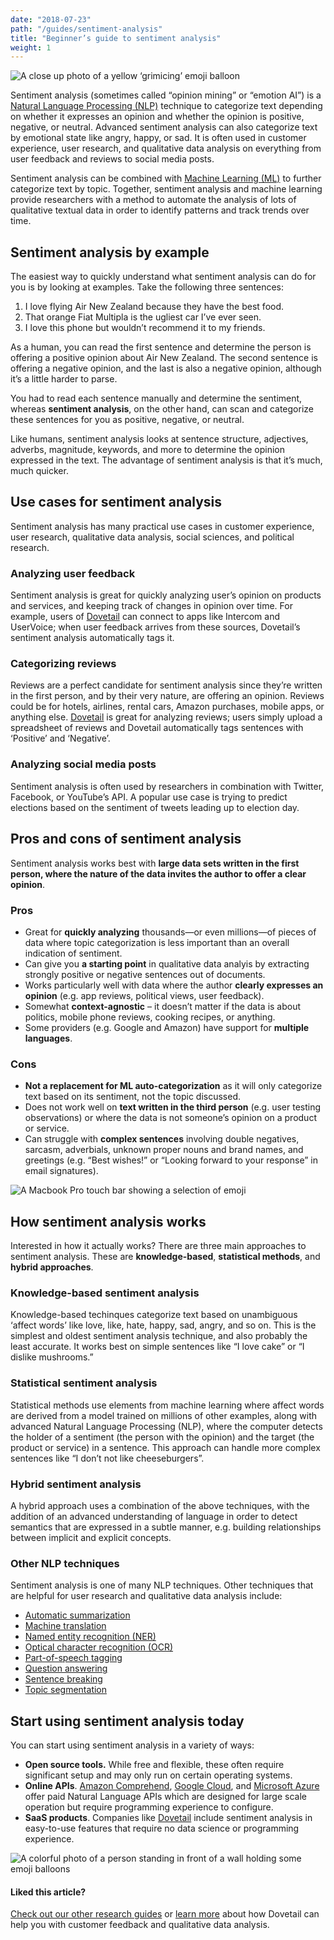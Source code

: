 ```yaml
---
date: "2018-07-23"
path: "/guides/sentiment-analysis"
title: "Beginner’s guide to sentiment analysis"
weight: 1
---
```


![A close up photo of a yellow ‘grimicing’ emoji balloon](./balloon.jpg)

Sentiment analysis (sometimes called “opinion mining” or “emotion AI”) is a [Natural Language Processing (NLP)](https://en.wikipedia.org/wiki/Natural_language_processing) technique to categorize text depending on whether it expresses an opinion and whether the opinion is positive, negative, or neutral. Advanced sentiment analysis can also categorize text by emotional state like angry, happy, or sad. It is often used in customer experience, user research, and qualitative data analysis on everything from user feedback and reviews to social media posts.

Sentiment analysis can be combined with [Machine Learning (ML)](https://en.wikipedia.org/wiki/Machine_learning) to further categorize text by topic. Together, sentiment analysis and machine learning provide researchers with a method to automate the analysis of lots of qualitative textual data in order to identify patterns and track trends over time.

## Sentiment analysis by example

The easiest way to quickly understand what sentiment analysis can do for you is by looking at examples. Take the following three sentences:

1.  I love flying Air New Zealand because they have the best food.
1.  That orange Fiat Multipla is the ugliest car I’ve ever seen.
1.  I love this phone but wouldn’t recommend it to my friends.

As a human, you can read the first sentence and determine the person is offering a positive opinion about Air New Zealand. The second sentence is offering a negative opinion, and the last is also a negative opinion, although it’s a little harder to parse.

You had to read each sentence manually and determine the sentiment, whereas **sentiment analysis**, on the other hand, can scan and categorize these sentences for you as positive, negative, or neutral.

Like humans, sentiment analysis looks at sentence structure, adjectives, adverbs, magnitude, keywords, and more to determine the opinion expressed in the text. The advantage of sentiment analysis is that it’s much, much quicker.

## Use cases for sentiment analysis

Sentiment analysis has many practical use cases in customer experience, user research, qualitative data analysis, social sciences, and political research.

### Analyzing user feedback

Sentiment analysis is great for quickly analyzing user’s opinion on products and services, and keeping track of changes in opinion over time. For example, users of [Dovetail](https://dovetailapp.com) can connect to apps like Intercom and UserVoice; when user feedback arrives from these sources, Dovetail’s sentiment analysis automatically tags it.

### Categorizing reviews

Reviews are a perfect candidate for sentiment analysis since they’re written in the first person, and by their very nature, are offering an opinion. Reviews could be for hotels, airlines, rental cars, Amazon purchases, mobile apps, or anything else. [Dovetail](https://dovetailapp.com) is great for analyzing reviews; users simply upload a spreadsheet of reviews and Dovetail automatically tags sentences with ‘Positive’ and ‘Negative’.

### Analyzing social media posts

Sentiment analysis is often used by researchers in combination with Twitter, Facebook, or YouTube’s API. A popular use case is trying to predict elections based on the sentiment of tweets leading up to election day.

## Pros and cons of sentiment analysis

Sentiment analysis works best with **large data sets written in the first person, where the nature of the data invites the author to offer a clear opinion**.

### Pros

* Great for **quickly analyzing** thousands—or even millions—of pieces of data where topic categorization is less important than an overall indication of sentiment.
* Can give you **a starting point** in qualitative data analyis by extracting strongly positive or negative sentences out of documents.
* Works particularly well with data where the author **clearly expresses an opinion** (e.g. app reviews, political views, user feedback).
* Somewhat **context-agnostic** – it doesn’t matter if the data is about politics, mobile phone reviews, cooking recipes, or anything.
* Some providers (e.g. Google and Amazon) have support for **multiple languages**.

### Cons

* **Not a replacement for ML auto-categorization** as it will only categorize text based on its sentiment, not the topic discussed.
* Does not work well on **text written in the third person** (e.g. user testing observations) or where the data is not someone’s opinion on a product or service.
* Can struggle with **complex sentences** involving double negatives, sarcasm, adverbials, unknown proper nouns and brand names, and greetings (e.g. “Best wishes!” or “Looking forward to your response” in email signatures).

![A Macbook Pro touch bar showing a selection of emoji](./keyboard.jpg)

## How sentiment analysis works

Interested in how it actually works? There are three main approaches to sentiment analysis. These are **knowledge-based**, **statistical methods**, and **hybrid approaches**.

### Knowledge-based sentiment analysis

Knowledge-based techinques categorize text based on unambiguous ‘affect words’ like love, like, hate, happy, sad, angry, and so on. This is the simplest and oldest sentiment analysis technique, and also probably the least accurate. It works best on simple sentences like “I love cake” or “I dislike mushrooms.”

### Statistical sentiment analysis

Statistical methods use elements from machine learning where affect words are derived from a model trained on millions of other examples, along with advanced Natural Language Processing (NLP), where the computer detects the holder of a sentiment (the person with the opinion) and the target (the product or service) in a sentence. This approach can handle more complex sentences like “I don’t not like cheeseburgers”.

### Hybrid sentiment analysis

A hybrid approach uses a combination of the above techniques, with the addition of an advanced understanding of language in order to detect semantics that are expressed in a subtle manner, e.g. building relationships between implicit and explicit concepts.

### Other NLP techniques

Sentiment analysis is one of many NLP techniques. Other techniques that are helpful for user research and qualitative data analysis include:

* [Automatic summarization](https://en.wikipedia.org/wiki/Automatic_summarization)
* [Machine translation](https://en.wikipedia.org/wiki/Machine_translation)
* [Named entity recognition (NER)](https://en.wikipedia.org/wiki/Named_entity_recognition)
* [Optical character recognition (OCR)](https://en.wikipedia.org/wiki/Optical_character_recognition)
* [Part-of-speech tagging](https://en.wikipedia.org/wiki/Part-of-speech_tagging)
* [Question answering](https://en.wikipedia.org/wiki/Question_answering)
* [Sentence breaking](https://en.wikipedia.org/wiki/Sentence_boundary_disambiguation)
* [Topic segmentation](https://en.wikipedia.org/wiki/Topic_segmentation)

## Start using sentiment analysis today

You can start using sentiment analysis in a variety of ways:

* **Open source tools.** While free and flexible, these often require significant setup and may only run on certain operating systems.
* **Online APIs**. [Amazon Comprehend](https://aws.amazon.com/comprehend/), [Google Cloud](https://cloud.google.com/natural-language/), and [Microsoft Azure](https://azure.microsoft.com/en-au/services/cognitive-services/text-analytics/) offer paid Natural Language APIs which are designed for large scale operation but require programming experience to configure.
* **SaaS products**. Companies like [Dovetail](https://dovetailapp.com) include sentiment analysis in easy-to-use features that require no data science or programming experience.

![A colorful photo of a person standing in front of a wall holding some emoji balloons](./emoji.jpg)

#### Liked this article?

[Check out our other research guides](/guides) or [learn more](/) about how Dovetail can help you with customer feedback and qualitative data analysis.
